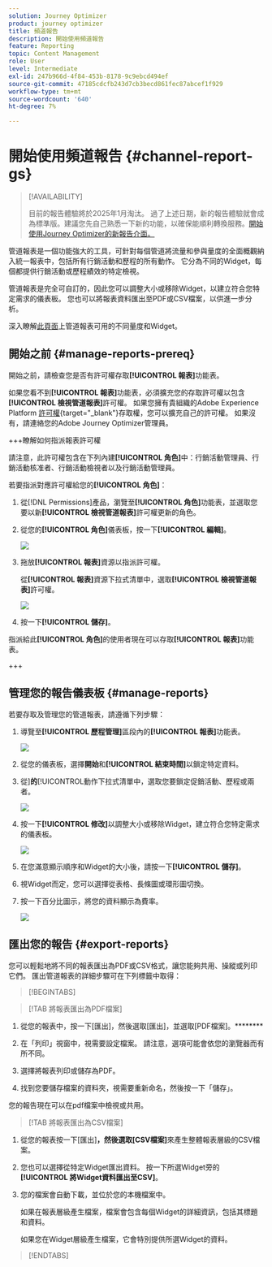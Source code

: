 ```yaml
---
solution: Journey Optimizer
product: journey optimizer
title: 頻道報告
description: 開始使用頻道報告
feature: Reporting
topic: Content Management
role: User
level: Intermediate
exl-id: 247b966d-4f84-453b-8178-9c9ebcd494ef
source-git-commit: 47185cdcfb243d7cb3becd861fec87abcef1f929
workflow-type: tm+mt
source-wordcount: '640'
ht-degree: 7%

---
```


# 開始使用頻道報告 {#channel-report-gs}

>[!AVAILABILITY]
>
>目前的報告體驗將於2025年1月淘汰。 過了上述日期，新的報告體驗就會成為標準版。建議您先自己熟悉一下新的功能，以確保能順利轉換服務。[開始使用Journey Optimizer的新報告介面。](report-gs-cja.md)

管道報表是一個功能強大的工具，可針對每個管道將流量和參與量度的全面概觀納入統一報表中，包括所有行銷活動和歷程的所有動作。 它分為不同的Widget，每個都提供行銷活動或歷程績效的特定檢視。

管道報表是完全可自訂的，因此您可以調整大小或移除Widget，以建立符合您特定需求的儀表板。 您也可以將報表資料匯出至PDF或CSV檔案，以供進一步分析。

深入瞭解[此頁面](channel-report.md)上管道報表可用的不同量度和Widget。

## 開始之前 {#manage-reports-prereq}

開始之前，請檢查您是否有許可權存取&#x200B;**[!UICONTROL 報表]**&#x200B;功能表。

如果您看不到&#x200B;**[!UICONTROL 報表]**&#x200B;功能表，必須擴充您的存取許可權以包含&#x200B;**[!UICONTROL 檢視管道報表]**&#x200B;許可權。 如果您擁有貴組織的Adobe Experience Platform [許可權](https://experienceleague.adobe.com/docs/experience-platform/access-control/home.html?lang=zh-Hant){target="_blank"}存取權，您可以擴充自己的許可權。 如果沒有，請連絡您的Adobe Journey Optimizer管理員。

+++瞭解如何指派報表許可權

請注意，此許可權包含在下列內建&#x200B;**[!UICONTROL 角色]**&#x200B;中：行銷活動管理員、行銷活動核准者、行銷活動檢視者以及行銷活動管理員。

若要指派對應許可權給您的&#x200B;**[!UICONTROL 角色]**：

1. 從[!DNL Permissions]產品，瀏覽至&#x200B;**[!UICONTROL 角色]**&#x200B;功能表，並選取您要以新&#x200B;**[!UICONTROL 檢視管道報表]**&#x200B;許可權更新的角色。

1. 從您的&#x200B;**[!UICONTROL 角色]**&#x200B;儀表板，按一下&#x200B;**[!UICONTROL 編輯]**。

   ![](assets/channel_permission_1.png)

1. 拖放&#x200B;**[!UICONTROL 報表]**&#x200B;資源以指派許可權。

   從&#x200B;**[!UICONTROL 報表]**&#x200B;資源下拉式清單中，選取&#x200B;**[!UICONTROL 檢視管道報表]**&#x200B;許可權。

   ![](assets/channel_permission_2.png)

1. 按一下&#x200B;**[!UICONTROL 儲存]**。

指派給此&#x200B;**[!UICONTROL 角色]**&#x200B;的使用者現在可以存取&#x200B;**[!UICONTROL 報表]**&#x200B;功能表。

+++

## 管理您的報告儀表板 {#manage-reports}

若要存取及管理您的管道報表，請遵循下列步驟：

1. 導覽至&#x200B;**[!UICONTROL 歷程管理]**&#x200B;區段內的&#x200B;**[!UICONTROL 報表]**&#x200B;功能表。

   ![](assets/channel_report_1.png)

1. 從您的儀表板，選擇&#x200B;**開始**&#x200B;和&#x200B;**[!UICONTROL 結束時間]**&#x200B;以鎖定特定資料。

1. 從&#x200B;]**的**[!UICONTROL &#x200B;動作下拉式清單中，選取您要鎖定促銷活動、歷程或兩者。

   ![](assets/channel_report_2.png)

1. 按一下&#x200B;**[!UICONTROL 修改]**&#x200B;以調整大小或移除Widget，建立符合您特定需求的儀表板。

   ![](assets/channel_report_3.png)

1. 在您滿意顯示順序和Widget的大小後，請按一下&#x200B;**[!UICONTROL 儲存]**。

1. 視Widget而定，您可以選擇從表格、長條圖或環形圖切換。

1. 按一下百分比圖示，將您的資料顯示為費率。

   ![](assets/channel_report_4.png)

## 匯出您的報告 {#export-reports}

您可以輕鬆地將不同的報表匯出為PDF或CSV格式，讓您能夠共用、操縱或列印它們。 匯出管道報表的詳細步驟可在下列標籤中取得：

>[!BEGINTABS]

>[!TAB 將報表匯出為PDF檔案]

1. 從您的報表中，按一下[匯出]，然後選取[匯出]，並選取[PDF檔案]。********

1. 在「列印」視窗中，視需要設定檔案。 請注意，選項可能會依您的瀏覽器而有所不同。

1. 選擇將報表列印或儲存為PDF。

1. 找到您要儲存檔案的資料夾，視需要重新命名，然後按一下「儲存」。

您的報告現在可以在pdf檔案中檢視或共用。

>[!TAB 將報表匯出為CSV檔案]

1. 從您的報表按一下[匯出]****，然後選取[CSV檔案]****&#x200B;來產生整體報表層級的CSV檔案。

1. 您也可以選擇從特定Widget匯出資料。 按一下所選Widget旁的&#x200B;**[!UICONTROL 將Widget資料匯出至CSV]**。

1. 您的檔案會自動下載，並位於您的本機檔案中。

   如果在報表層級產生檔案，檔案會包含每個Widget的詳細資訊，包括其標題和資料。

   如果您在Widget層級產生檔案，它會特別提供所選Widget的資料。

>[!ENDTABS]
